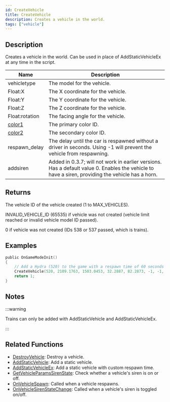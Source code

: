 ```yaml
---
id: CreateVehicle
title: CreateVehicle
description: Creates a vehicle in the world.
tags: ["vehicle"]
---
```


## Description

Creates a vehicle in the world. Can be used in place of AddStaticVehicleEx at any time in the script.

| Name                                     | Description                                                                                                                                      |
| ---------------------------------------- | ------------------------------------------------------------------------------------------------------------------------------------------------ |
| vehicletype                              | The model for the vehicle.                                                                                                                       |
| Float:X                                  | The X coordinate for the vehicle.                                                                                                                |
| Float:Y                                  | The Y coordinate for the vehicle.                                                                                                                |
| Float:Z                                  | The Z coordinate for the vehicle.                                                                                                                |
| Float:rotation                           | The facing angle for the vehicle.                                                                                                                |
| [color1](../resources/vehiclecolorid.md) | The primary color ID.                                                                                                                            |
| [color2](../resources/vehiclecolorid.md) | The secondary color ID.                                                                                                                          |
| respawn_delay                            | The delay until the car is respawned without a driver in seconds. Using -1 will prevent the vehicle from respawning.                             |
| addsiren                                 | Added in 0.3.7; will not work in earlier versions. Has a default value 0. Enables the vehicle to have a siren, providing the vehicle has a horn. |

## Returns

The vehicle ID of the vehicle created (1 to MAX_VEHICLES).

INVALID_VEHICLE_ID (65535) if vehicle was not created (vehicle limit reached or invalid vehicle model ID passed).

0 if vehicle was not created (IDs 538 or 537 passed, which is trains).

## Examples

```c
public OnGameModeInit()
{
    // Add a Hydra (520) to the game with a respawn time of 60 seconds
    CreateVehicle(520, 2109.1763, 1503.0453, 32.2887, 82.2873, -1, -1, 60);
    return 1;
}
```

## Notes

:::warning

Trains can only be added with AddStaticVehicle and AddStaticVehicleEx.

:::

## Related Functions

- [DestroyVehicle](DestroyVehicle.md): Destroy a vehicle.
- [AddStaticVehicle](AddStaticVehicle.md): Add a static vehicle.
- [AddStaticVehicleEx](AddStaticVehicleEx.md): Add a static vehicle with custom respawn time.
- [GetVehicleParamsSirenState](GetVehicleParamsSirenState.md): Check whether a vehicle's siren is on or off.
- [OnVehicleSpawn](../callbacks/OnVehicleSpawn.md): Called when a vehicle respawns.
- [OnVehicleSirenStateChange](../callbacks/OnVehicleSirenStateChange.md): Called when a vehicle's siren is toggled on/off.

